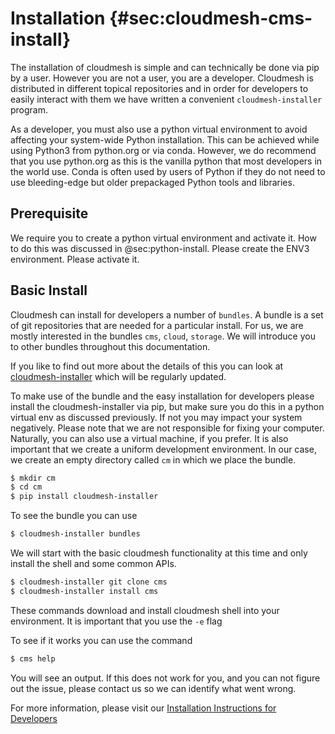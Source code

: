 # Installation {#sec:cloudmesh-cms-install}

The installation of cloudmesh is simple and can technically be done via pip
by a user. However you are not a user, you are a developer. Cloudmesh is
distributed in different topical repositories and in order for
developers to easily interact with them we have written a convenient
`cloudmesh-installer` program.

As a developer, you must also use a python virtual environment to avoid
affecting your system-wide Python installation. This can be achieved while
using Python3 from python.org or via conda. However, we do recommend that you use
python.org as this is the vanilla python that most developers in the
world use. Conda is often used by users of Python if they do not need to
use bleeding-edge but older prepackaged Python tools and libraries.

## Prerequisite

We require you to create a python virtual environment and activate it.
How to do this was discussed in @sec:python-install. Please create the
ENV3 environment. Please activate it.


## Basic Install

Cloudmesh can install for developers a number of `bundles`. A bundle is
a set of git repositories that are needed for a particular install. For
us, we are mostly interested in the bundles `cms`, `cloud`, `storage`. We
will introduce you to other bundles throughout this documentation. 

If you like to find out more about the details of this you can look at
[cloudmesh-installer](https://pypi.org/project/cloudmesh-installer/)
which will be regularly updated.

To make use of the bundle and the easy installation for developers please
install the cloudmesh-installer via pip, but make sure you do this in a
python virtual env as discussed previously. If not you may impact your
system negatively. Please note that we are not responsible for fixing
your computer. Naturally, you can also use a virtual machine, if you prefer.
It is also important that we create a uniform development environment. In
our case, we create an empty directory called `cm` in which we place the
bundle.

```bash
$ mkdir cm
$ cd cm
$ pip install cloudmesh-installer
```

To see the bundle you can use

```bash
$ cloudmesh-installer bundles
```

We will start with the basic cloudmesh functionality at this time and
only install the shell and some common APIs.

```bash
$ cloudmesh-installer git clone cms
$ cloudmesh-installer install cms
```

These commands download and install cloudmesh shell into your
environment. It is important that you use the `-e` flag

To see if it works you can use the command


```bash
$ cms help
```

You will see an output. If this does not work for you, and you can not
figure out the issue, please contact us so we can identify what went 
wrong.

For more information, please visit our 
[Installation Instructions for Developers](https://cloudmesh.github.io/cloudmesh-manual/installation/install.html#source-installation-for-developers)  





